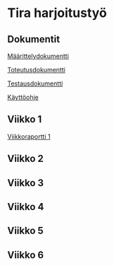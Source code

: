# Tira harjoitustyö
## Dokumentit
[Määrittelydokumentti]()

[Toteutusdokumentti]()

[Testausdokumentti]()

[Käyttöohje]()
## Viikko 1
[Viikkoraportti 1](https://github.com/minttugomez/tira-harjoitustyo/blob/master/dokumentaatio/viikko1)
## Viikko 2
## Viikko 3
## Viikko 4
## Viikko 5
## Viikko 6
